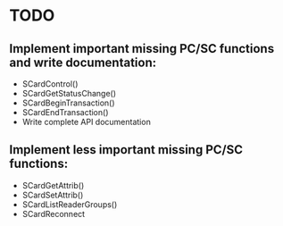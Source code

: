 # TODO

## Implement important missing PC/SC functions and write documentation:

 * SCardControl()
 * SCardGetStatusChange()
 * SCardBeginTransaction()
 * SCardEndTransaction()
 * Write complete API documentation

## Implement less important missing PC/SC functions:

 * SCardGetAttrib()
 * SCardSetAttrib()
 * SCardListReaderGroups()
 * SCardReconnect

